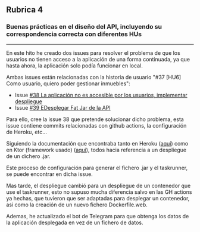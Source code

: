 ## Rubrica 4

### Buenas prácticas en el diseño del API, incluyendo su correspondencia correcta con diferentes HUs

---

En este hito he creado dos issues para resolver el problema de que los usuarios no tienen acceso a la aplicación de una forma continuada, ya que hasta ahora, la aplicación solo podía funcionar en local.

Ambas issues están relacionadas con la historia de usuario "#37 [HU6] Como usuario, quiero poder gestionar inmuebles":

 - Issue [#38 La aplicación no es accesible por los usuarios, implementar despliegue](https://github.com/rauldpm/InmobilIV/issues/38)
 - Issue [#39 EDesplegar Fat Jar de la API](https://github.com/rauldpm/InmobilIV/issues/39)

Para ello, cree la issue 38 que pretende solucionar dicho problema, esta issue contiene commits relacionadas con github actions, la configuración de Heroku, etc...

Siguiendo la documentación que encontraba tanto en Heroku ([aquí](https://devcenter.heroku.com/articles/deploying-gradle-apps-on-heroku)) como en Ktor (framework usado) ([aquí](https://ktor.io/docs/heroku.html#preparing)), todos hacia referencia a un despliegue de un dichero .jar.

Este proceso de configuración para generar el fichero .jar y el taskrunner, se puede encontrar en dicha issue.

Mas tarde, el despliegue cambió para un despliegue de un contenedor que use el taskrunner, esto no supuso mucha diferencia salvo en las GH actions ya hechas, que tuvieron que ser adaptadas para desplegar un contenedor, asi como la creación de un nuevo fichero Dockerfile.web.

Ademas, he actualizado el bot de Telegram para que obtenga los datos de la aplicación desplegada en vez de un fichero de datos.